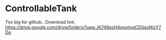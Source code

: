 # ControllableTank

Too big for github..
Download link: https://drive.google.com/drive/folders/1uaw_lK748qzH4qsotjxgCDSsoNjzY7Dq
